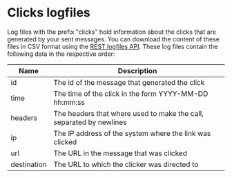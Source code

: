 # Clicks logfiles

Log files with the prefix "clicks" hold information about the clicks that
are generated by your sent messages. You can download the content of these
files in CSV format using the [REST logfiles API](rest-logfiles). These
log files contain the following data in the respective order: 

| Name        | Description                                                         |
| ----------- | ------------------------------------------------------------------- |
| id          | The id of the message that generated the click                      |
| time        | The time of the click in the form YYYY-MM-DD hh:mm:ss               |
| headers     | The headers that where used to make the call, separated by newlines |
| ip          | The IP address of the system where the link was clicked             |
| url         | The URL in the message that was clicked                             |
| destination | The URL to which the clicker was directed to                        |

